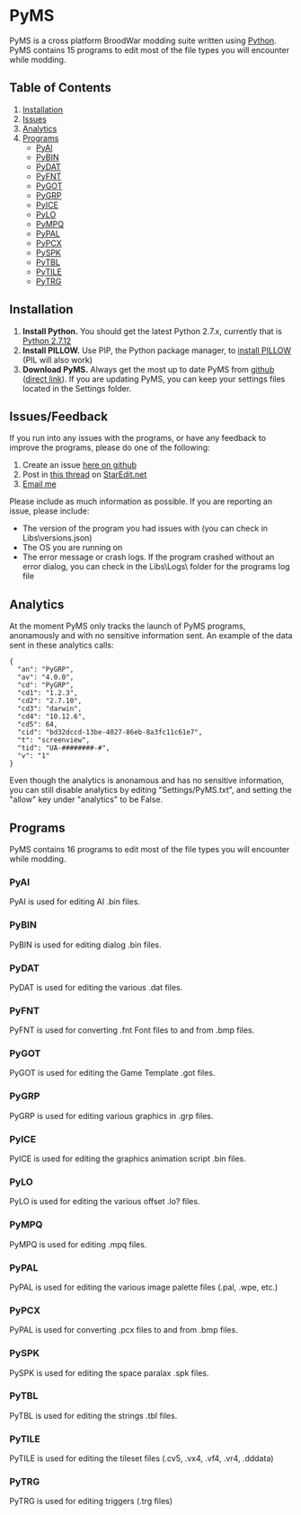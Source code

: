 # PyMS
PyMS is a cross platform BroodWar modding suite written using [Python](http://www.python.org). PyMS contains 15 programs to edit most of the file types you will encounter while modding.

## Table of Contents
1. [Installation](https://github.com/poiuyqwert/PyMS#installation)
1. [Issues](https://github.com/poiuyqwert/PyMS#issues)
1. [Analytics](https://github.com/poiuyqwert/PyMS#analytics)
1. [Programs](https://github.com/poiuyqwert/PyMS#programs)
   * [PyAI](https://github.com/poiuyqwert/PyMS#PyAI)
   * [PyBIN](https://github.com/poiuyqwert/PyMS#PyBIN)
   * [PyDAT](https://github.com/poiuyqwert/PyMS#PyDAT)
   * [PyFNT](https://github.com/poiuyqwert/PyMS#PyFNT)
   * [PyGOT](https://github.com/poiuyqwert/PyMS#PyGOT)
   * [PyGRP](https://github.com/poiuyqwert/PyMS#PyGRP)
   * [PyICE](https://github.com/poiuyqwert/PyMS#PyICE)
   * [PyLO](https://github.com/poiuyqwert/PyMS#PyLO)
   * [PyMPQ](https://github.com/poiuyqwert/PyMS#PyMPQ)
   * [PyPAL](https://github.com/poiuyqwert/PyMS#PyPAL)
   * [PyPCX](https://github.com/poiuyqwert/PyMS#PyPCX)
   * [PySPK](https://github.com/poiuyqwert/PyMS#PySPK)
   * [PyTBL](https://github.com/poiuyqwert/PyMS#PyTBL)
   * [PyTILE](https://github.com/poiuyqwert/PyMS#PyTILE)
   * [PyTRG](https://github.com/poiuyqwert/PyMS#PyTRG)


## Installation
1. **Install Python.** You should get the latest Python 2.7.x, currently that is [Python 2.7.12](https://www.python.org/downloads/release/python-2712/)
2. **Install PILLOW.** Use PIP, the Python package manager, to [install PILLOW](https://pillow.readthedocs.io/en/latest/installation.html#basic-installation) (PIL will also work)
3. **Download PyMS.** Always get the most up to date PyMS from [github](https://github.com/poiuyqwert/pyms) ([direct link](https://github.com/poiuyqwert/PyMS/archive/master.zip)). If you are updating PyMS, you can keep your settings files located in the Settings folder.

## Issues/Feedback
If you run into any issues with the programs, or have any feedback to improve the programs, please do one of the following:
1. Create an issue [here on github](https://github.com/poiuyqwert/PyMS/issues)
1. Post in [this thread](http://www.staredit.net/topic/16686/) on [StarEdit.net](http://www.staredit.net)
1. [Email me](mailto:p.q.poiuy.qwert@gmail.com)

Please include as much information as possible. If you are reporting an issue, please include:
* The version of the program you had issues with (you can check in Libs\versions.json)
* The OS you are running on
* The error message or crash logs. If the program crashed without an error dialog, you can check in the Libs\Logs\ folder for the programs log file

## Analytics
At the moment PyMS only tracks the launch of PyMS programs, anonamously and with no sensitive information sent. An example of the data sent in these analytics calls:

```
{
  "an": "PyGRP",
  "av": "4.0.0",
  "cd": "PyGRP",
  "cd1": "1.2.3",
  "cd2": "2.7.10",
  "cd3": "darwin",
  "cd4": "10.12.6",
  "cd5": 64,
  "cid": "bd32dccd-13be-4027-86eb-8a3fc11c61e7",
  "t": "screenview",
  "tid": "UA-########-#",
  "v": "1"
}
```

Even though the analytics is anonamous and has no sensitive information, you can still disable analytics by editing "Settings/PyMS.txt", and setting the "allow" key under "analytics" to be False.

## Programs
PyMS contains 16 programs to edit most of the file types you will encounter while modding.

### PyAI
PyAI is used for editing AI .bin files.

### PyBIN
PyBIN is used for editing dialog .bin files.

### PyDAT
PyDAT is used for editing the various .dat files.

### PyFNT
PyFNT is used for converting .fnt Font files to and from .bmp files.

### PyGOT
PyGOT is used for editing the Game Template .got files.

### PyGRP
PyGRP is used for editing various graphics in .grp files.

### PyICE
PyICE is used for editing the graphics animation script .bin files.

### PyLO
PyLO is used for editing the various offset .lo? files.

### PyMPQ
PyMPQ is used for editing .mpq files.

### PyPAL
PyPAL is used for editing the various image palette files (.pal, .wpe, etc.)

### PyPCX
PyPAL is used for converting .pcx files to and from .bmp files.

### PySPK
PySPK is used for editing the space paralax .spk files.

### PyTBL
PyTBL is used for editing the strings .tbl files.

### PyTILE
PyTILE is used for editing the tileset files (.cv5, .vx4, .vf4, .vr4, .dddata)

### PyTRG
PyTRG is used for editing triggers (.trg files)